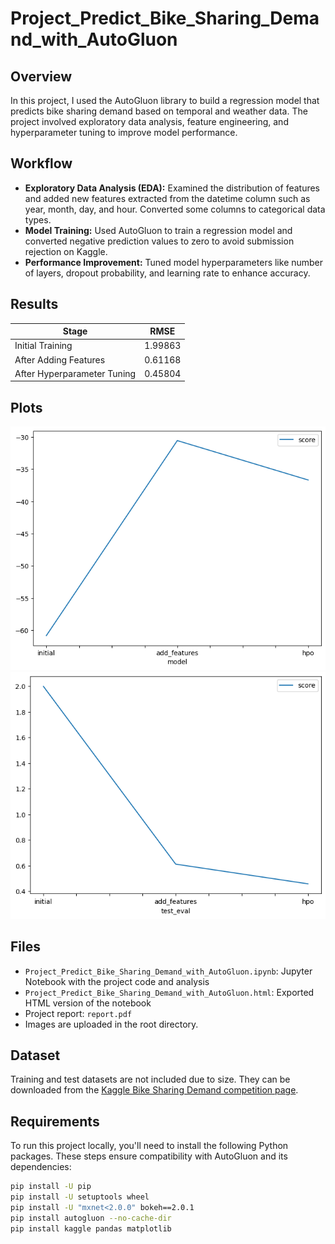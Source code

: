 # Project_Predict_Bike_Sharing_Demand_with_AutoGluon


## Overview  
In this project, I used the AutoGluon library to build a regression model that predicts bike sharing demand based on temporal and weather data. The project involved exploratory data analysis, feature engineering, and hyperparameter tuning to improve model performance.

## Workflow  
- **Exploratory Data Analysis (EDA):** Examined the distribution of features and added new features extracted from the datetime column such as year, month, day, and hour. Converted some columns to categorical data types.  
- **Model Training:** Used AutoGluon to train a regression model and converted negative prediction values to zero to avoid submission rejection on Kaggle.  
- **Performance Improvement:** Tuned model hyperparameters like number of layers, dropout probability, and learning rate to enhance accuracy.

## Results  
| Stage                       | RMSE     |  
|----------------------------|----------|  
| Initial Training            | 1.99863  |  
| After Adding Features       | 0.61168  |  
| After Hyperparameter Tuning | 0.45804  |

## Plots  
![Training Score Plot](model_train_score.png)  
![Test Submission Score Plot](model_test_score.png)

## Files  
- `Project_Predict_Bike_Sharing_Demand_with_AutoGluon.ipynb`: Jupyter Notebook with the project code and analysis  
- `Project_Predict_Bike_Sharing_Demand_with_AutoGluon.html`: Exported HTML version of the notebook
- Project report: `report.pdf`  
- Images are uploaded in the root directory.

## Dataset  
Training and test datasets are not included due to size. They can be downloaded from the [Kaggle Bike Sharing Demand competition page](https://www.kaggle.com/c/bike-sharing-demand/data).

## Requirements  

To run this project locally, you'll need to install the following Python packages. These steps ensure compatibility with AutoGluon and its dependencies:

```bash
pip install -U pip
pip install -U setuptools wheel
pip install -U "mxnet<2.0.0" bokeh==2.0.1
pip install autogluon --no-cache-dir
pip install kaggle pandas matplotlib
